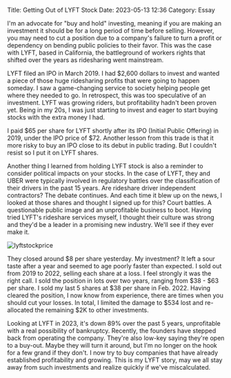 Title: Getting Out of LYFT Stock 
Date: 2023-05-13 12:36 
Category: Essay

I'm an advocate for "buy and hold" investing, meaning if you are making an investment it should be for a long period of time before selling. However, you may need to cut a position due to a company's failure to turn a profit or dependency on bending public policies to their favor. This was the case with LYFT, based in California, the battleground of workers rights that shifted over the years as ridesharing went mainstream. 

LYFT filed an IPO in March 2019. I had $2,600 dollars to invest and wanted a piece of those huge ridesharing profits that were going to happen someday. I saw a game-changing service to society helping people get where they needed to go. In retrospect, this was too speculative of an investment. LYFT was growing riders, but profitability hadn't been proven yet. Being in my 20s, I was just starting to invest and eager to start buying stocks with the extra money I had.

I paid $65 per share for LYFT shortly after its IPO (Initial Public Offering) in 2019, under the IPO price of $72. Another lesson from this trade is that it more risky to buy an IPO close to its debut in public trading. But I couldn't resist so I put it on LYFT shares.

Another thing I learned from holding LYFT stock is also a reminder to consider political impacts on your stocks. In the case of LYFT, they and UBER were typically involved in regulatory battles over the classification of their drivers in the past 15 years. Are rideshare driver independent contractors? The debate continues. And each time it blew up on the news, I looked at those shares and thought I signed up for this? Court battles. A questionable public image and an unprofitable business to boot. Having tried LYFT's rideshare services myself, I thought their culture was strong and they'd be a leader in a promising new industry. We'll see if they ever make it.

![lyftstockprice]({static}/images/lyftstockprice.jpg)

They closed around $8 per share yesterday. My investment? It left a sour taste after a year and seemed to age poorly faster than expected. I sold out from 2019 to 2022, selling each share at a loss. I feel strongly it was the right call. I sold the position in lots over two years, ranging from $38 - $63 per share. I sold my last 5 shares at $38 per share in Feb. 2022. Having cleared the position, I now know from experience, there are times when you should cut your losses. In total, I limited the damage to $534 lost and re-allocated the remaining $2K to other investments. 

Looking at LYFT in 2023, it's down 89% over the past 5 years, unprofitable with a real possibility of bankruptcy. Recently, the founders have stepped back from operating the company. They're also low-key saying they're open to a buy-out. Maybe they will turn it around, but I'm no longer on the hook for a few grand if they don't. I now try to buy companies that have already established profitability and growing. This is my LYFT story, may we all stay away from such investments and realize quickly if we've miscalculated.
